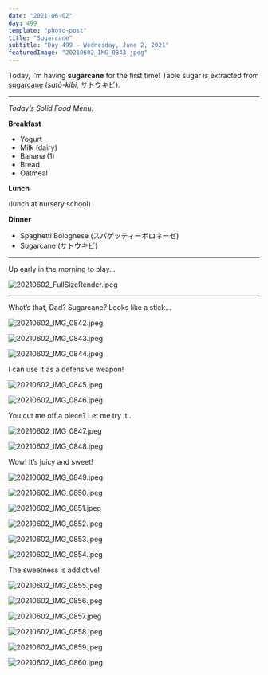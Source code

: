 ```yaml
---
date: "2021-06-02"
day: 499
template: "photo-post"
title: "Sugarcane"
subtitle: "Day 499 – Wednesday, June 2, 2021"
featuredImage: "20210602_IMG_0843.jpeg"
---
```


Today, I’m having **sugarcane** for the first time! Table sugar is extracted from <a href="https://en.wikipedia.org/wiki/Sugarcane">sugarcane</a> (*satō-kibi*, サトウキビ).

<hr />

_Today’s Solid Food Menu:_

**Breakfast**

- Yogurt
- Milk (dairy)
- Banana (1)
- Bread
- Oatmeal

**Lunch**

(lunch at nursery school)

**Dinner**

- Spaghetti Bolognese (スパゲッティーボロネーゼ)
- Sugarcane (サトウキビ)

<hr />

Up early in the morning to play…

![20210602_FullSizeRender.jpeg](20210602_FullSizeRender.jpeg)

<hr />

What’s that, Dad? Sugarcane? Looks like a stick…

![20210602_IMG_0842.jpeg](20210602_IMG_0842.jpeg)

![20210602_IMG_0843.jpeg](20210602_IMG_0843.jpeg)

![20210602_IMG_0844.jpeg](20210602_IMG_0844.jpeg)

I can use it as a defensive weapon!

![20210602_IMG_0845.jpeg](20210602_IMG_0845.jpeg)

![20210602_IMG_0846.jpeg](20210602_IMG_0846.jpeg)

You cut me off a piece? Let me try it…

![20210602_IMG_0847.jpeg](20210602_IMG_0847.jpeg)

![20210602_IMG_0848.jpeg](20210602_IMG_0848.jpeg)

Wow! It’s juicy and sweet!

![20210602_IMG_0849.jpeg](20210602_IMG_0849.jpeg)

![20210602_IMG_0850.jpeg](20210602_IMG_0850.jpeg)

![20210602_IMG_0851.jpeg](20210602_IMG_0851.jpeg)

![20210602_IMG_0852.jpeg](20210602_IMG_0852.jpeg)

![20210602_IMG_0853.jpeg](20210602_IMG_0853.jpeg)

![20210602_IMG_0854.jpeg](20210602_IMG_0854.jpeg)

The sweetness is addictive!

![20210602_IMG_0855.jpeg](20210602_IMG_0855.jpeg)

![20210602_IMG_0856.jpeg](20210602_IMG_0856.jpeg)

![20210602_IMG_0857.jpeg](20210602_IMG_0857.jpeg)

![20210602_IMG_0858.jpeg](20210602_IMG_0858.jpeg)

![20210602_IMG_0859.jpeg](20210602_IMG_0859.jpeg)

![20210602_IMG_0860.jpeg](20210602_IMG_0860.jpeg)
